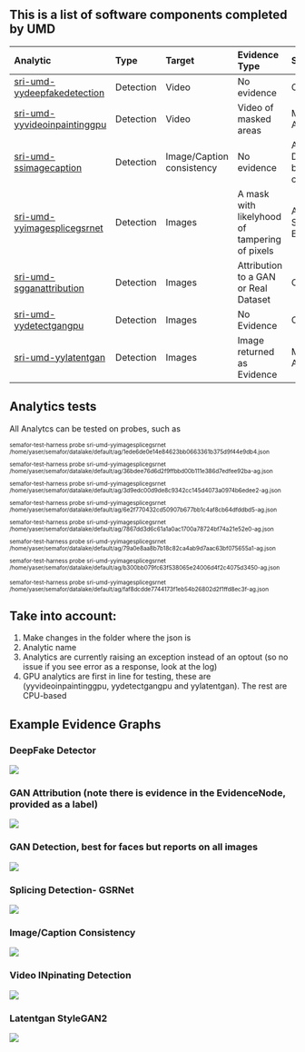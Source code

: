 ## This is a list of software components completed by UMD

| Analytic  | Type  | Target | Evidence Type | Status |
| :------------ |:---------------|:-----|:-----|:-----|
| [sri-umd-yydeepfakedetection](https://gitlab.semaforprogram.com/semafor/teams/ta1/sri/umd/yydeepfakedetection)  | Detection | Video | No evidence | Complete|
| [sri-umd-yyvideoinpaintinggpu](https://gitlab.semaforprogram.com/semafor/teams/ta1/sri/umd/yyvideoinpaintinggpu) | Detection        |   Video | Video of masked areas| Missing AAG| 
| [sri-umd-ssimagecaption](https://gitlab.semaforprogram.com/semafor/teams/ta1/sri/umd/ssimagecaption) | Detection | Image/Caption consistency | No evidence|AOM-DOC to be checked|
| [sri-umd-yyimagesplicegsrnet](https://gitlab.semaforprogram.com/semafor/teams/ta1/sri/umd/yyimagesplicegsrnet)| Detection|Images| A mask with likelyhood of tampering of pixels|AAG Spatial Evidence|
| [sri-umd-sgganattribution](https://gitlab.semaforprogram.com/semafor/teams/ta1/sri/umd/sgganattribution) | Detection        | Images | Attribution to a GAN or Real Dataset |Complete|
| [sri-umd-yydetectgangpu](https://gitlab.semaforprogram.com/semafor/teams/ta1/sri/umd/yydetectgangpu)| Detection| Images | No Evidence |Complete|
| [sri-umd-yylatentgan](https://gitlab.semaforprogram.com/semafor/teams/ta1/sri/umd/yylatentgan)|Detection|Images|Image returned as Evidence|Missing AAG|

## Analytics tests

All Analytcs can be tested on probes, such as 

<font size="-4">
semafor-test-harness probe sri-umd-yyimagesplicegsrnet  /home/yaser/semafor/datalake/default/ag/1ede6de0e14e84623bb0663361b375d9f44e9db4.json

semafor-test-harness probe sri-umd-yyimagesplicegsrnet  /home/yaser/semafor/datalake/default/ag/36bdee76d6d2f9ffbbd00b111e386d7edfee92ba-ag.json

semafor-test-harness probe sri-umd-yyimagesplicegsrnet  /home/yaser/semafor/datalake/default/ag/3d9edc00d9de8c9342cc145d4073a0974b6edee2-ag.json

semafor-test-harness probe sri-umd-yyimagesplicegsrnet  /home/yaser/semafor/datalake/default/ag/6e2f770432cd50907b677bb1c4af8cb64dfddbd5-ag.json

semafor-test-harness probe sri-umd-yyimagesplicegsrnet  /home/yaser/semafor/datalake/default/ag/7867dd3d6c61a1a0ac1700a78724bf74a21e52e0-ag.json

semafor-test-harness probe sri-umd-yyimagesplicegsrnet  /home/yaser/semafor/datalake/default/ag/79a0e8aa8b7b18c82ca4ab9d7aac63bf075655a1-ag.json

semafor-test-harness probe sri-umd-yyimagesplicegsrnet  /home/yaser/semafor/datalake/default/ag/b300bb079fc63f538065e24006d4f2c4075d3450-ag.json

semafor-test-harness probe sri-umd-yyimagesplicegsrnet  /home/yaser/semafor/datalake/default/ag/faf8dcdde7744173f1eb54b26802d2f1ffd8ec3f-ag.json
</font>

## Take into account:

1. Make changes in the folder where the json is
2. Analytic name
3. Analytics are currently raising an exception instead of an optout (so no issue if you see error as a response, look at the log)
4. GPU analytics are first in line for testing, these are (yyvideoinpaintinggpu, yydetectgangpu and yylatentgan). The rest are CPU-based

## Example Evidence Graphs

### DeepFake Detector
<img src="./deepfake.png">


### GAN Attribution (note there is evidence in the EvidenceNode, provided as a label)
<img src="./ganattribution.png">

### GAN Detection, best for faces but reports on all images
<img src="./yygangpu.png">


### Splicing Detection- GSRNet
<img src="./gsrnet.png">


### Image/Caption Consistency
<img src="./ssimagecaption.png">

### Video INpinating Detection
<img src="./videoinpainting.png">

### Latentgan StyleGAN2
<img src="./latentgan.png">



